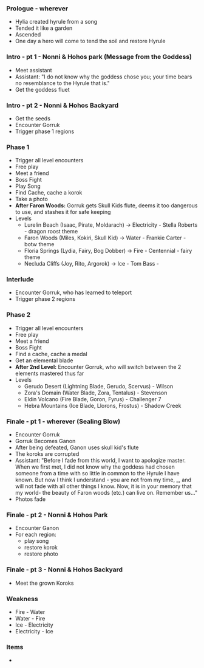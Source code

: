 
### Prologue - wherever

* Hylia created hyrule from a song
* Tended it like a garden
* Ascended
* One day a hero will come to tend the soil and restore Hyrule

### Intro - pt 1 - Nonni & Hohos park (Message from the Goddess)
* Meet assistant
* Assistant: "I do not know why the goddess chose you; your time bears no resemblance to the Hyrule that is."
* Get the goddess fluet

### Intro - pt 2 - Nonni & Hohos Backyard
* Get the seeds
* Encounter Gorruk
* Trigger phase 1 regions

### Phase 1
* Trigger all level encounters
* Free play
* Meet a friend
* Boss Fight
* Play Song
* Find Cache, cache a korok
* Take a photo
* **After Faron Woods:** Gorruk gets Skull Kids flute, deems it too dangerous to use, and stashes it for safe keeping
* Levels
  * Lurelin Beach (Isaac, Pirate, Moldarach) -> Electricity - Stella Roberts - dragon roost theme
  * Faron Woods (Miles, Kokiri, Skull Kid) -> Water - Frankie Carter - botw theme
  * Floria Springs (Lydia, Fairy, Bog Dobber) -> Fire - Centennial - fairy theme
  * Necluda Cliffs (Joy, Rito, Argorok) -> Ice - Tom Bass - 

### Interlude
* Encounter Gorruk, who has learned to teleport
* Trigger phase 2 regions

### Phase 2
* Trigger all level encounters
* Free play
* Meet a friend
* Boss Fight
* Find a cache, cache a medal
* Get an elemental blade
* **After 2nd Level:** Encounter Gorruk, who will switch between the 2 elements mastered thus far
* Levels
  * Gerudo Desert (Lightning Blade, Gerudo, Scervus) - Wilson
  * Zora's Domain (Water Blade, Zora, Tentalus) - Stevenson
  * Eldin Volcano (Fire Blade, Goron, Fyrus) - Challenger 7
  * Hebra Mountains (Ice Blade, Llorons, Frostus) - Shadow Creek

### Finale - pt 1 - wherever (Sealing Blow)
* Encounter Gorruk
* Gorruk Becomes Ganon
* After being defeated, Ganon uses skull kid's flute
* The koroks are corrupted
* Assistant: "Before I fade from this world, I want to apologize master. When we first met, I did not know why the goddess had chosen someone from a time with so little in common to the Hyrule I have known. But now I think I understand - you are not from my time, _, and will not fade with all other things I know. Now, it is in your memory that my world- the beauty of Faron woods (etc.) can live on. Remember us..."
* Photos fade

### Finale - pt 2 - Nonni & Hohos Park
* Encounter Ganon
* For each region:
    * play song
    * restore korok
    * restore photo

### Finale - pt 3 - Nonni & Hohos Backyard
* Meet the grown Koroks

### Weakness
* Fire - Water
* Water - Fire
* Ice - Electricity
* Electricity - Ice

### Items
*
